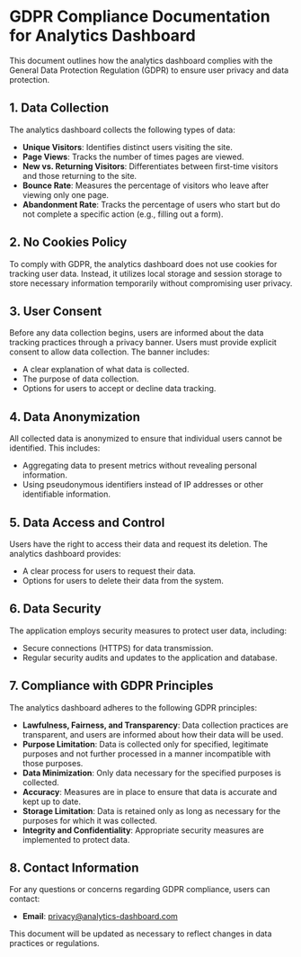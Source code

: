 # GDPR Compliance Documentation for Analytics Dashboard

This document outlines how the analytics dashboard complies with the General Data Protection Regulation (GDPR) to ensure user privacy and data protection.

## 1. Data Collection

The analytics dashboard collects the following types of data:

- **Unique Visitors**: Identifies distinct users visiting the site.
- **Page Views**: Tracks the number of times pages are viewed.
- **New vs. Returning Visitors**: Differentiates between first-time visitors and those returning to the site.
- **Bounce Rate**: Measures the percentage of visitors who leave after viewing only one page.
- **Abandonment Rate**: Tracks the percentage of users who start but do not complete a specific action (e.g., filling out a form).

## 2. No Cookies Policy

To comply with GDPR, the analytics dashboard does not use cookies for tracking user data. Instead, it utilizes local storage and session storage to store necessary information temporarily without compromising user privacy.

## 3. User Consent

Before any data collection begins, users are informed about the data tracking practices through a privacy banner. Users must provide explicit consent to allow data collection. The banner includes:

- A clear explanation of what data is collected.
- The purpose of data collection.
- Options for users to accept or decline data tracking.

## 4. Data Anonymization

All collected data is anonymized to ensure that individual users cannot be identified. This includes:

- Aggregating data to present metrics without revealing personal information.
- Using pseudonymous identifiers instead of IP addresses or other identifiable information.

## 5. Data Access and Control

Users have the right to access their data and request its deletion. The analytics dashboard provides:

- A clear process for users to request their data.
- Options for users to delete their data from the system.

## 6. Data Security

The application employs security measures to protect user data, including:

- Secure connections (HTTPS) for data transmission.
- Regular security audits and updates to the application and database.

## 7. Compliance with GDPR Principles

The analytics dashboard adheres to the following GDPR principles:

- **Lawfulness, Fairness, and Transparency**: Data collection practices are transparent, and users are informed about how their data will be used.
- **Purpose Limitation**: Data is collected only for specified, legitimate purposes and not further processed in a manner incompatible with those purposes.
- **Data Minimization**: Only data necessary for the specified purposes is collected.
- **Accuracy**: Measures are in place to ensure that data is accurate and kept up to date.
- **Storage Limitation**: Data is retained only as long as necessary for the purposes for which it was collected.
- **Integrity and Confidentiality**: Appropriate security measures are implemented to protect data.

## 8. Contact Information

For any questions or concerns regarding GDPR compliance, users can contact:

- **Email**: privacy@analytics-dashboard.com

This document will be updated as necessary to reflect changes in data practices or regulations.
